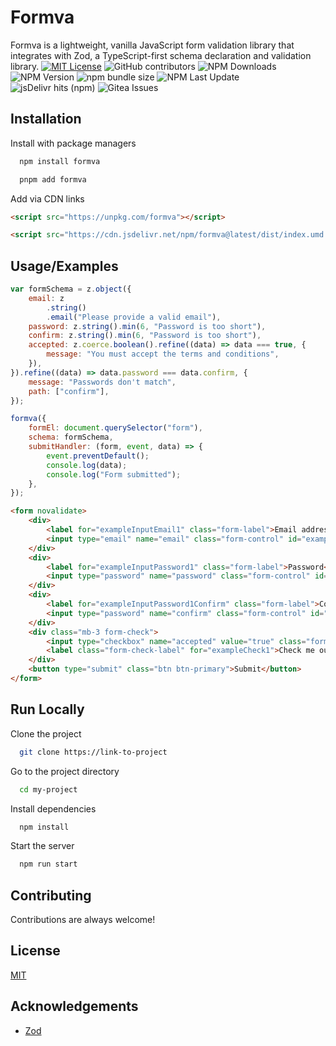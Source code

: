 
# Formva

Formva is a lightweight, vanilla JavaScript form validation library that integrates with Zod, a TypeScript-first schema declaration and validation library.
[![MIT License](https://img.shields.io/badge/License-MIT-green.svg)](https://choosealicense.com/licenses/mit/)
![GitHub contributors](https://img.shields.io/github/contributors/plsankar/formva)
![NPM Downloads](https://img.shields.io/npm/d18m/formva)
![NPM Version](https://img.shields.io/npm/v/formva)
![npm bundle size](https://img.shields.io/bundlephobia/min/formva)
![NPM Last Update](https://img.shields.io/npm/last-update/formva)
![jsDelivr hits (npm)](https://img.shields.io/jsdelivr/npm/hy/formva)
![Gitea Issues](https://img.shields.io/gitea/issues/all/plsankar/formva)


## Installation

Install with package managers

```bash
  npm install formva
```

```bash
  pnpm add formva
```

Add via CDN links

```html
<script src="https://unpkg.com/formva"></script>
```

```html
<script src="https://cdn.jsdelivr.net/npm/formva@latest/dist/index.umd.min.js"></script>
```

## Usage/Examples

```javascript
var formSchema = z.object({
    email: z
        .string()
        .email("Please provide a valid email"),
    password: z.string().min(6, "Password is too short"),
    confirm: z.string().min(6, "Password is too short"),
    accepted: z.coerce.boolean().refine((data) => data === true, {
        message: "You must accept the terms and conditions",
    }),
}).refine((data) => data.password === data.confirm, {
    message: "Passwords don't match",
    path: ["confirm"],
});

formva({
    formEl: document.querySelector("form"),
    schema: formSchema,
    submitHandler: (form, event, data) => {
        event.preventDefault();
        console.log(data);
        console.log("Form submitted");
    },
});
```

```html
<form novalidate>
    <div>
        <label for="exampleInputEmail1" class="form-label">Email address</label>
        <input type="email" name="email" class="form-control" id="exampleInputEmail1" aria-describedby="emailHelp" />
    </div>
    <div>
        <label for="exampleInputPassword1" class="form-label">Password</label>
        <input type="password" name="password" class="form-control" id="exampleInputPassword1" />
    </div>
    <div>
        <label for="exampleInputPassword1Confirm" class="form-label">Confirm Password</label>
        <input type="password" name="confirm" class="form-control" id="exampleInputPassword1Confirm" />
    </div>
    <div class="mb-3 form-check">
        <input type="checkbox" name="accepted" value="true" class="form-check-input" id="exampleCheck1" required />
        <label class="form-check-label" for="exampleCheck1">Check me out</label>
    </div>
    <button type="submit" class="btn btn-primary">Submit</button>
</form>
```


## Run Locally

Clone the project

```bash
  git clone https://link-to-project
```

Go to the project directory

```bash
  cd my-project
```

Install dependencies

```bash
  npm install
```

Start the server

```bash
  npm run start
```


## Contributing

Contributions are always welcome!

## License

[MIT](https://choosealicense.com/licenses/mit/)


## Acknowledgements

 - [Zod](https://zod.dev/)
